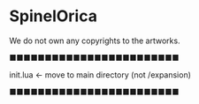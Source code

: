 # SpinelOrica
We do not own any copyrights to the artworks.


■■■■■■■■■■■■■■■■■■■■■■■■

init.lua <- move to main directory (not /expansion)

■■■■■■■■■■■■■■■■■■■■■■■■
